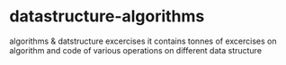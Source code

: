 # datastructure-algorithms
 algorithms & datstructure excercises
 it contains tonnes of excercises on algorithm and code of various operations on different data structure
